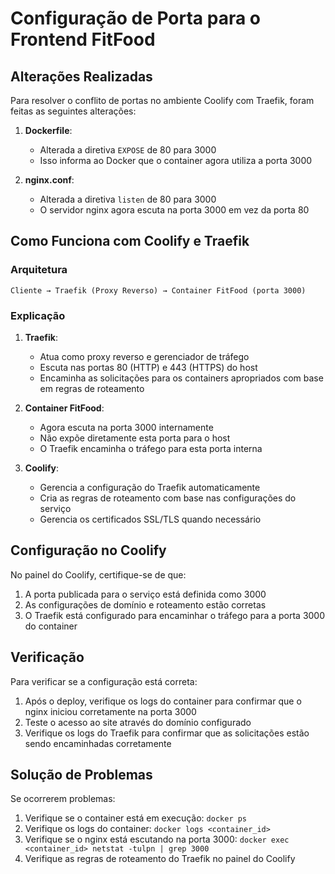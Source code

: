 # Configuração de Porta para o Frontend FitFood

## Alterações Realizadas

Para resolver o conflito de portas no ambiente Coolify com Traefik, foram feitas as seguintes alterações:

1. **Dockerfile**:
   - Alterada a diretiva `EXPOSE` de 80 para 3000
   - Isso informa ao Docker que o container agora utiliza a porta 3000

2. **nginx.conf**:
   - Alterada a diretiva `listen` de 80 para 3000
   - O servidor nginx agora escuta na porta 3000 em vez da porta 80

## Como Funciona com Coolify e Traefik

### Arquitetura

```
Cliente → Traefik (Proxy Reverso) → Container FitFood (porta 3000)
```

### Explicação

1. **Traefik**: 
   - Atua como proxy reverso e gerenciador de tráfego
   - Escuta nas portas 80 (HTTP) e 443 (HTTPS) do host
   - Encaminha as solicitações para os containers apropriados com base em regras de roteamento

2. **Container FitFood**:
   - Agora escuta na porta 3000 internamente
   - Não expõe diretamente esta porta para o host
   - O Traefik encaminha o tráfego para esta porta interna

3. **Coolify**:
   - Gerencia a configuração do Traefik automaticamente
   - Cria as regras de roteamento com base nas configurações do serviço
   - Gerencia os certificados SSL/TLS quando necessário

## Configuração no Coolify

No painel do Coolify, certifique-se de que:

1. A porta publicada para o serviço está definida como 3000
2. As configurações de domínio e roteamento estão corretas
3. O Traefik está configurado para encaminhar o tráfego para a porta 3000 do container

## Verificação

Para verificar se a configuração está correta:

1. Após o deploy, verifique os logs do container para confirmar que o nginx iniciou corretamente na porta 3000
2. Teste o acesso ao site através do domínio configurado
3. Verifique os logs do Traefik para confirmar que as solicitações estão sendo encaminhadas corretamente

## Solução de Problemas

Se ocorrerem problemas:

1. Verifique se o container está em execução: `docker ps`
2. Verifique os logs do container: `docker logs <container_id>`
3. Verifique se o nginx está escutando na porta 3000: `docker exec <container_id> netstat -tulpn | grep 3000`
4. Verifique as regras de roteamento do Traefik no painel do Coolify 